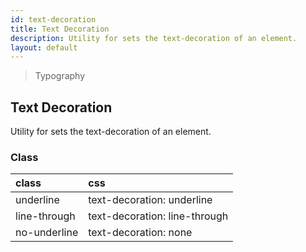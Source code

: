 ```yaml
---
id: text-decoration
title: Text Decoration
description: Utility for sets the text-decoration of an element.
layout: default
---
```


> Typography

## Text Decoration

Utility for sets the text-decoration of an element.

### Class

| <span class="px-3 py-1 text-white bg-charcoal-100 rounded-full">class</span> | <span class="px-3 py-1 text-white bg-charcoal-100 rounded-full">css</span> |
|:--|:--|
| underline | text-decoration: underline |
| line-through | text-decoration: line-through |
| no-underline | text-decoration: none |

